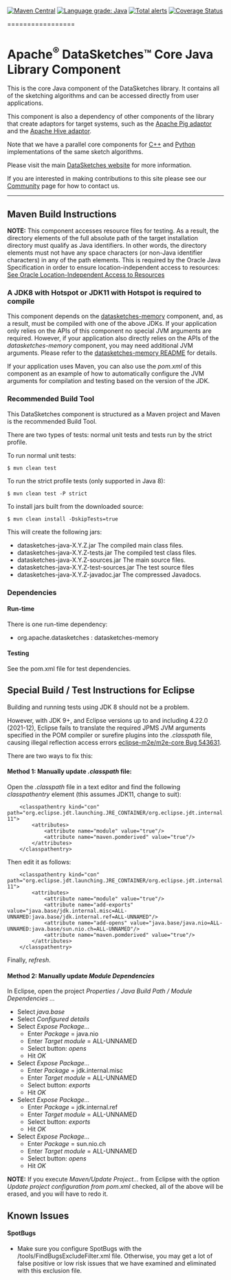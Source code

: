 <!--
    Licensed to the Apache Software Foundation (ASF) under one
    or more contributor license agreements.  See the NOTICE file
    distributed with this work for additional information
    regarding copyright ownership.  The ASF licenses this file
    to you under the Apache License, Version 2.0 (the
    "License"); you may not use this file except in compliance
    with the License.  You may obtain a copy of the License at

      http://www.apache.org/licenses/LICENSE-2.0

    Unless required by applicable law or agreed to in writing,
    software distributed under the License is distributed on an
    "AS IS" BASIS, WITHOUT WARRANTIES OR CONDITIONS OF ANY
    KIND, either express or implied.  See the License for the
    specific language governing permissions and limitations
    under the License.
-->

[![Maven Central](https://maven-badges.herokuapp.com/maven-central/org.apache.datasketches/datasketches-java/badge.svg)](https://maven-badges.herokuapp.com/maven-central/org.apache.datasketches/datasketches-java)
[![Language grade: Java](https://img.shields.io/lgtm/grade/java/g/apache/datasketches-java.svg?logo=lgtm&logoWidth=18)](https://lgtm.com/projects/g/apache/datasketches-java/context:java)
[![Total alerts](https://img.shields.io/lgtm/alerts/g/apache/datasketches-java.svg?logo=lgtm&logoWidth=18)](https://lgtm.com/projects/g/apache/datasketches-java/alerts/)
[![Coverage Status](https://coveralls.io/repos/github/apache/datasketches-java/badge.svg)](https://coveralls.io/github/apache/datasketches-java)

=================

# Apache<sup>&reg;</sup> DataSketches&trade; Core Java Library Component
This is the core Java component of the DataSketches library.  It contains all of the sketching algorithms and can be accessed directly from user applications. 

This component is also a dependency of other components of the library that create adaptors for target systems, such as the [Apache Pig adaptor](https://github.com/apache/datasketches-pig) and the [Apache Hive adaptor](https://github.com/apache/datasketches-hive).

Note that we have a parallel core components for [C++](https://github.com/apache/datasketches-cpp) and [Python](https://github.com/apache/datasketches-python) implementations of the same sketch algorithms.

Please visit the main [DataSketches website](https://datasketches.apache.org) for more information. 

If you are interested in making contributions to this site please see our [Community](https://datasketches.apache.org/docs/Community/) page for how to contact us.

---

## Maven Build Instructions
__NOTE:__ This component accesses resource files for testing. As a result, the directory elements of the full absolute path of the target installation directory must qualify as Java identifiers. In other words, the directory elements must not have any space characters (or non-Java identifier characters) in any of the path elements. This is required by the Oracle Java Specification in order to ensure location-independent access to resources: [See Oracle Location-Independent Access to Resources](https://docs.oracle.com/javase/8/docs/technotes/guides/lang/resources.html)

### A JDK8 with Hotspot or JDK11 with Hotspot is required to compile
This component depends on the [datasketches-memory](https://github.com/apache/datasketches-memory) component, 
and, as a result, must be compiled with one of the above JDKs. 
If your application only relies on the APIs of this component no special JVM arguments are required.
However, if your application also directly relies on the APIs of the *datasketches-memory* component, 
you may need additional JVM arguments.
Please refer to the [datasketches-memory README](https://github.com/apache/datasketches-memory/blob/master/README.md) for details.

If your application uses Maven, you can also use the *pom.xml* of this component as an example of how to automatically
configure the JVM arguments for compilation and testing based on the version of the JDK.

### Recommended Build Tool
This DataSketches component is structured as a Maven project and Maven is the recommended Build Tool.

There are two types of tests: normal unit tests and tests run by the strict profile.  

To run normal unit tests:

    $ mvn clean test

To run the strict profile tests (only supported in Java 8):

    $ mvn clean test -P strict

To install jars built from the downloaded source:

    $ mvn clean install -DskipTests=true

This will create the following jars:

* datasketches-java-X.Y.Z.jar The compiled main class files.
* datasketches-java-X.Y.Z-tests.jar The compiled test class files.
* datasketches-java-X.Y.Z-sources.jar The main source files.
* datasketches-java-X.Y.Z-test-sources.jar The test source files
* datasketches-java-X.Y.Z-javadoc.jar  The compressed Javadocs.

### Dependencies

#### Run-time
There is one run-time dependency: 

* org.apache.datasketches : datasketches-memory

#### Testing
See the pom.xml file for test dependencies.

## Special Build / Test Instructions for Eclipse

Building and running tests using JDK 8 should not be a problem. 

However, with JDK 9+, and Eclipse versions up to and including 4.22.0 (2021-12), Eclipse fails to translate the required JPMS JVM arguments specified in the POM compiler or surefire plugins into the *.classpath* file, causing illegal reflection access errors 
[eclipse-m2e/m2e-core Bug 543631](https://github.com/eclipse-m2e/m2e-core/issues/129).

There are two ways to fix this:

#### Method 1: Manually update *.classpath* file:
Open the *.classpath* file in a text editor and find the following *classpathentry* element (this assumes JDK11, change to suit):

```
	<classpathentry kind="con" path="org.eclipse.jdt.launching.JRE_CONTAINER/org.eclipse.jdt.internal.debug.ui.launcher.StandardVMType/JavaSE-11">
		<attributes>
			<attribute name="module" value="true"/>
			<attribute name="maven.pomderived" value="true"/>
		</attributes>
	</classpathentry>
```
Then edit it as follows:

```
	<classpathentry kind="con" path="org.eclipse.jdt.launching.JRE_CONTAINER/org.eclipse.jdt.internal.debug.ui.launcher.StandardVMType/JavaSE-11">
		<attributes>
			<attribute name="module" value="true"/>
			<attribute name="add-exports" value="java.base/jdk.internal.misc=ALL-UNNAMED:java.base/jdk.internal.ref=ALL-UNNAMED"/>
			<attribute name="add-opens" value="java.base/java.nio=ALL-UNNAMED:java.base/sun.nio.ch=ALL-UNNAMED"/>
			<attribute name="maven.pomderived" value="true"/>
		</attributes>
	</classpathentry>
```
Finally, *refresh*.

#### Method 2: Manually update *Module Dependencies*

In Eclipse, open the project *Properties / Java Build Path / Module Dependencies ...*

* Select *java.base*
* Select *Configured details*
* Select *Expose Package...*
    * Enter *Package* = java.nio
    * Enter *Target module* = ALL-UNNAMED
    * Select button: *opens*
    * Hit *OK*
* Select *Expose Package...*
    * Enter *Package* = jdk.internal.misc
    * Enter *Target module* = ALL-UNNAMED
    * Select button: *exports*
    * Hit *OK*
* Select *Expose Package...*
    * Enter *Package* = jdk.internal.ref
    * Enter *Target module* = ALL-UNNAMED
    * Select button: *exports*
    * Hit *OK*
* Select *Expose Package...*
    * Enter *Package* = sun.nio.ch
    * Enter *Target module* = ALL-UNNAMED
    * Select button: *opens*
    * Hit *OK*

**NOTE:** If you execute *Maven/Update Project...* from Eclipse with the option *Update project configuration from pom.xml* checked, all of the above will be erased, and you will have to redo it.

## Known Issues

#### SpotBugs

* Make sure you configure SpotBugs with the /tools/FindBugsExcludeFilter.xml file. Otherwise, you may get a lot of false positive or low risk issues that we have examined and eliminated with this exclusion file.

